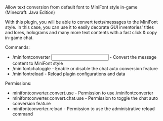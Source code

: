 Allow text conversion from default font to MiniFont style in-game (Minecraft: Java Edition)

With this plugin, you will be able to convert texts/messages to the MiniFont style.
In this case, you can use it to easily decorate GUI inventories' titles and lores,
holograms and many more text contents with a fast click & copy in-game chat.

Commands:

  * /minifontconverter <input> - Convert the message content to MiniFont style
  * /minifontchatoggle - Enable or disable the chat auto conversion feature
  * /minifontreload - Reload plugin configurations and data

Permissions:

  * minifontconverter.convert.use - Permission to use /minifontconverter
  * minifontconverter.convert.chat.use - Permission to toggle the chat auto conversion feature
  * minifontconverter.reload - Permission to use the administrative reload command
